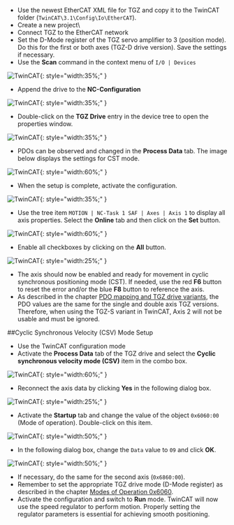 - Use the newest EtherCAT XML file for TGZ and copy it to the TwinCAT folder (`TwinCAT\3.1\Config\Io\EtherCAT`).
- Create a new project\
- Connect TGZ to the EtherCAT network
- Set the D-Mode register of the TGZ servo amplifier to 3 (position mode).
  Do this for the first or both axes (TGZ-D drive version).
  Save the settings if necessary.
- Use the **Scan** command in the context menu of `I/O | Devices`

![TwinCAT](../../../../source/img/twincat01devices.webp){: style="width:35%;" }

- Append the drive to the **NC-Configuration**

![TwinCAT](../../../../source/img/twincat02drive.webp){: style="width:35%;" }

- Double-click on the **TGZ Drive** entry in the device tree to open the properties window.

![TwinCAT](../../../../source/img/twincat03properties.webp){: style="width:35%;" }

- PDOs can be observed and changed in the **Process Data** tab. The image below displays the settings for CST mode.

![TwinCAT](../../../../source/img/twincat04CSTset.webp){: style="width:60%;" }

- When the setup is complete, activate the configuration.

![TwinCAT](../../../../source/img/twincat05config.webp){: style="width:35%;" }

- Use the tree item `MOTION | NC-Task 1 SAF | Axes | Axis 1` to display all axis properties. Select the **Online** tab and then click on the **Set** button.

![TwinCAT](../../../../source/img/twincat06motion.webp){: style="width:60%;" }

- Enable all checkboxes by clicking on the **All** button.

![TwinCAT](../../../../source/img/twincat07enableAll.webp){: style="width:25%;" }

- The axis should now be enabled and ready for movement in cyclic synchronous positioning mode (CST). If needed, use the red **F6** button to reset the error and/or the blue **F8** button to reference the axis.
- As described in the chapter [PDO mapping and TGZ drive variants](objects.md#PDO_TGZ), the PDO values are the same for the single and double axis TGZ versions. Therefore, when using the TGZ-S variant in TwinCAT, Axis 2 will not be usable and must be ignored.

##Cyclic Synchronous Velocity (CSV) Mode Setup

- Use the TwinCAT configuration mode
- Activate the **Process Data** tab of the TGZ drive and select the **Cyclic synchronous velocity mode (CSV)** item in the combo box.

![TwinCAT](../../../../source/img/twincat08CSVitem.webp){: style="width:60%;" }

- Reconnect the axis data by clicking **Yes** in the following dialog box.

![TwinCAT](../../../../source/img/twincat09axisConfirm.webp){: style="width:25%;" }

- Activate the **Startup** tab and change the value of the object `0x6060:00` (Mode of operation). Double-click on this item.

![TwinCAT](../../../../source/img/twincat10startupTab.webp){: style="width:50%;" }

- In the following dialog box, change the `Data` value to `09` and click **OK**.

![TwinCAT](../../../../source/img/twincat11data09.webp){: style="width:50%;" }

- If necessary, do the same for the second axis (`0x6860:00`).
- Remember to set the appropriate TGZ drive mode (D-Mode register) as described in the chapter [Modes of Operation 0x6060](objects.md#0x6060).
- Activate the configuration and switch to **Run** mode.
  TwinCAT will now use the speed regulator to perform motion.
  Properly setting the regulator parameters is essential for achieving smooth positioning.